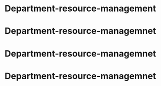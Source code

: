 # Department-resource-management
 
# Department-resource-managemnet
# Department-resource-managemnet
# Department-resource-managemnet

